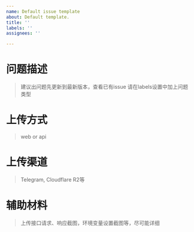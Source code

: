 ```yaml
---
name: Default issue template
about: Default template.
title: ''
labels: ''
assignees: ''

---
```


# 问题描述
> 建议出问题先更新到最新版本，查看已有issue
> 请在labels设置中加上问题类型
# 上传方式
> web or api
# 上传渠道
> Telegram, Cloudflare R2等
# 辅助材料
> 上传接口请求、响应截图，环境变量设置截图等，尽可能详细
